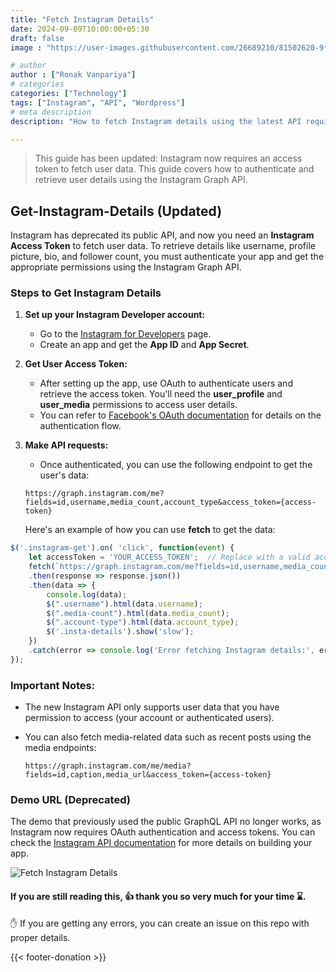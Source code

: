 ```yaml
---
title: "Fetch Instagram Details"
date: 2024-09-09T10:00:00+05:30
draft: false
image : "https://user-images.githubusercontent.com/26689210/81502620-9f490c80-92fc-11ea-8775-43e099db29a8.png"

# author
author : ["Ronak Vanpariya"]
# categories
categories: ["Technology"]
tags: ["Instagram", "API", "Wordpress"]
# meta description
description: "How to fetch Instagram details using the latest API requirements."

---
```


> This guide has been updated: Instagram now requires an access token to fetch user data. This guide covers how to authenticate and retrieve user details using the Instagram Graph API.

## Get-Instagram-Details (Updated)

Instagram has deprecated its public API, and now you need an **Instagram Access Token** to fetch user data. To retrieve details like username, profile picture, bio, and follower count, you must authenticate your app and get the appropriate permissions using the Instagram Graph API.

### Steps to Get Instagram Details

1. **Set up your Instagram Developer account:**
   - Go to the [Instagram for Developers](https://developers.facebook.com/docs/instagram-api) page.
   - Create an app and get the **App ID** and **App Secret**.

2. **Get User Access Token:**
   - After setting up the app, use OAuth to authenticate users and retrieve the access token. You'll need the **user_profile** and **user_media** permissions to access user details.
   - You can refer to [Facebook's OAuth documentation](https://developers.facebook.com/docs/facebook-login/) for details on the authentication flow.

3. **Make API requests:**
   - Once authenticated, you can use the following endpoint to get the user's data:
   
   `https://graph.instagram.com/me?fields=id,username,media_count,account_type&access_token={access-token}`

   Here's an example of how you can use **fetch** to get the data:

```javascript
$('.instagram-get').on( 'click', function(event) {
    let accessToken = 'YOUR_ACCESS_TOKEN';  // Replace with a valid access token
    fetch(`https://graph.instagram.com/me?fields=id,username,media_count,account_type&access_token=${accessToken}`)
    .then(response => response.json())
    .then(data => {
        console.log(data);
        $(".username").html(data.username);
        $(".media-count").html(data.media_count);
        $(".account-type").html(data.account_type);
        $('.insta-details').show('slow');
    })
    .catch(error => console.log('Error fetching Instagram details:', error));
});
```

### Important Notes:
- The new Instagram API only supports user data that you have permission to access (your account or authenticated users).
- You can also fetch media-related data such as recent posts using the media endpoints:
  
  `https://graph.instagram.com/me/media?fields=id,caption,media_url&access_token={access-token}`

### Demo URL (Deprecated)
The demo that previously used the public GraphQL API no longer works, as Instagram now requires OAuth authentication and access tokens. You can check the [Instagram API documentation](https://developers.facebook.com/docs/instagram-api/) for more details on building your app.

![Fetch Instagram Details](https://user-images.githubusercontent.com/26689210/70326031-832ad600-1859-11ea-91a5-e00e16563baa.png)

#### If you are still reading this, :thumbsup: thank you so very much for your time :hourglass:.
:hand: If you are getting any errors, you can create an issue on this repo with proper details.

{{< footer-donation >}}
